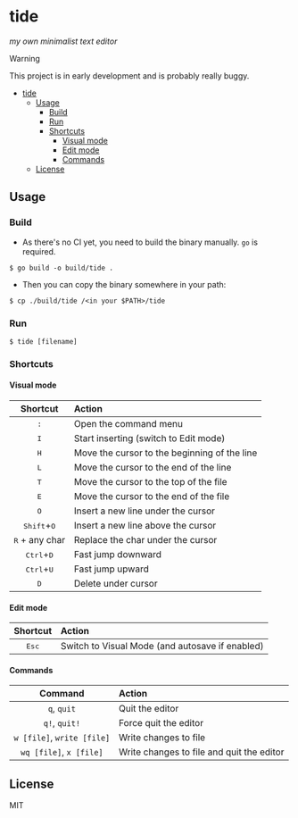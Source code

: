 # tide

_my own minimalist text editor_

> [!WARNING]
> This project is in early development and is probably really buggy.

- [tide](#tide)
  - [Usage](#usage)
    - [Build](#build)
    - [Run](#run)
    - [Shortcuts](#shortcuts)
      - [Visual mode](#visual-mode)
      - [Edit mode](#edit-mode)
      - [Commands](#commands)
  - [License](#license)

## Usage

### Build

- As there's no CI yet, you need to build the binary manually. `go` is required.

```
$ go build -o build/tide .
```

- Then you can copy the binary somewhere in your path:

```
$ cp ./build/tide /<in your $PATH>/tide
```

### Run

```
$ tide [filename]
```

### Shortcuts

#### Visual mode

|           Shortcut            | Action                                       |
| :---------------------------: | :------------------------------------------- |
|         <kbd>:</kbd>          | Open the command menu                        |
|         <kbd>I</kbd>          | Start inserting (switch to Edit mode)        |
|         <kbd>H</kbd>          | Move the cursor to the beginning of the line |
|         <kbd>L</kbd>          | Move the cursor to the end of the line       |
|         <kbd>T</kbd>          | Move the cursor to the top of the file       |
|         <kbd>E</kbd>          | Move the cursor to the end of the file       |
|         <kbd>O</kbd>          | Insert a new line under the cursor           |
| <kbd>Shift</kbd>+<kbd>O</kbd> | Insert a new line above the cursor           |
|    <kbd>R</kbd> + any char    | Replace the char under the cursor            |
| <kbd>Ctrl</kbd>+<kbd>D</kbd>  | Fast jump downward                           |
| <kbd>Ctrl</kbd>+<kbd>U</kbd>  | Fast jump upward                             |
|         <kbd>D</kbd>          | Delete under cursor                          |

#### Edit mode

|    Shortcut    | Action                                          |
| :------------: | :---------------------------------------------- |
| <kbd>Esc</kbd> | Switch to Visual Mode (and autosave if enabled) |

#### Commands

|          Command           | Action                                    |
| :------------------------: | :---------------------------------------- |
|        `q`, `quit`         | Quit the editor                           |
|       `q!`, `quit!`        | Force quit the editor                     |
| `w [file]`, `write [file]` | Write changes to file                     |
|  `wq [file]`, `x [file]`   | Write changes to file and quit the editor |

## License

MIT